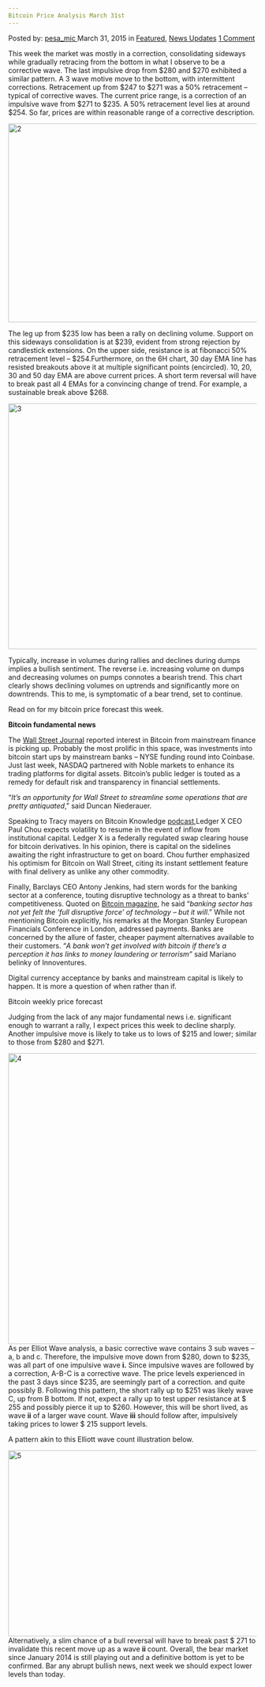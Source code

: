 ```yaml
---
Bitcoin Price Analysis March 31st
---
```

<article class="post-listing post-9805 post type-post status-publish format-standard has-post-thumbnail hentry  tag-31st tag-analysis tag-bitcoin tag-march tag-price">
<div class="post-inner">
<span>Posted by: <a href="https://www.deepdotweb.com/author/pesa_mic/" title="">pesa_mic </a></span>
<span>March 31, 2015</span>
<span>in <a href="https://www.deepdotweb.com/category/deepdot-news/" rel="category tag">Featured</a>, <a href="https://www.deepdotweb.com/category/news-updates/" rel="category tag">News Updates</a></span>
<span><a href="https://www.deepdotweb.com/2015/03/31/bitcoin-price-analysis-march-31st/#comments">1 Comment</a></span>


<p>This week the market was mostly in a correction, consolidating sideways while gradually retracing from the bottom in what I observe to be a corrective wave. The last impulsive drop from $280 and $270 exhibited a similar pattern. A 3 wave motive move to the bottom, with intermittent corrections. Retracement up from $247 to $271 was a 50% retracement &#8211; typical of corrective waves. The current price range, is a correction of an impulsive wave from $271 to $235. A 50% retracement level lies at around $254. So far, prices are within reasonable range of a corrective description.</p>
<p><a href="/imgs/2015/03/21.png"><img class="aligncenter  wp-image-9807" src="https://www.deepdotweb.com/wp-content/uploads/2015/03/21.png" alt="2" width="692" height="402" srcset="https://www.deepdotweb.com/wp-content/uploads/2015/03/21.png 1680w, https://www.deepdotweb.com/wp-content/uploads/2015/03/21-300x174.png 300w, https://www.deepdotweb.com/wp-content/uploads/2015/03/21-1024x595.png 1024w" sizes="(max-width: 692px) 100vw, 692px" /></a></p>
<p>The leg up from $235 low has been a rally on declining volume. Support on this sideways consolidation is at $239, evident from strong rejection by candlestick extensions. On the upper side, resistance is at fibonacci 50% retracement level &#8211; $254.Furthermore, on the 6H chart, 30 day EMA line has resisted breakouts above it at multiple significant points (encircled). 10, 20, 30 and 50 day EMA are above current prices. A short term reversal will have to break past all 4 EMAs for a convincing change of trend. For example, a sustainable break above $268.</p>
<p><a href="/imgs/2015/03/31.png"><img class="aligncenter size-full wp-image-9808" src="https://www.deepdotweb.com/wp-content/uploads/2015/03/31.png" alt="3" width="872" height="497" srcset="https://www.deepdotweb.com/wp-content/uploads/2015/03/31.png 872w, https://www.deepdotweb.com/wp-content/uploads/2015/03/31-300x171.png 300w" sizes="(max-width: 872px) 100vw, 872px" /></a></p>
<p>Typically, increase in volumes during rallies and declines during dumps implies a bullish sentiment. The reverse i.e. increasing volume on dumps and decreasing volumes on pumps connotes a bearish trend. This chart clearly shows declining volumes on uptrends and significantly more on downtrends. This to me, is symptomatic of a bear trend, set to continue.</p>
<p>Read on for my bitcoin price forecast this week.</p>
<p><strong>Bitcoin fundamental news</strong></p>
<p>The <a href="http://blogs.wsj.com/moneybeat/2015/03/29/interest-in-bitcoin-grows-on-wall-street/?mod=WSJBlog">Wall Street Journal</a> reported interest in Bitcoin from mainstream finance is picking up. Probably the most prolific in this space, was investments into bitcoin start ups by mainstream banks &#8211; NYSE funding round into Coinbase. Just last week, NASDAQ partnered with Noble markets to enhance its trading platforms for digital assets. Bitcoin’s public ledger is touted as a remedy for default risk and transparency in financial settlements.</p>
<p>“<em>It’s an opportunity for Wall Street to streamline some operations that are pretty antiquated</em>,” said Duncan Niederauer.</p>
<p>Speaking to Tracy mayers on Bitcoin Knowledge <a href="http://www.satoshisdeposition.com/podcast/BTCK-145-2015-03-23.mp3">podcast</a>,Ledger X CEO Paul Chou expects volatility to resume in the event of inflow from institutional capital. Ledger X is a federally regulated swap clearing house for bitcoin derivatives. In his opinion, there is capital on the sidelines awaiting the right infrastructure to get on board. Chou further emphasized his optimism for Bitcoin on Wall Street, citing its instant settlement feature with final delivery as unlike any other commodity.</p>
<p>Finally, Barclays CEO Antony Jenkins, had stern words for the banking sector at a conference, touting disruptive technology as a threat to banks’ competitiveness. Quoted on <a href="https://bitcoinmagazine.com/19785/barclays-ceo-banking-sector-not-yet-felt-full-disruptive-force-technology-will/">Bitcoin magazine</a>, he said “<em>banking sector has not yet felt the ‘full disruptive force’ of technology – but it will</em>.” While not mentioning Bitcoin explicitly, his remarks at the Morgan Stanley European Financials Conference in London, addressed payments. Banks are concerned by the allure of faster, cheaper payment alternatives available to their customers. “<em>A bank won’t get involved with bitcoin if there’s a perception it has links to money laundering or terrorism” </em>said Mariano belinky of Innoventures.</p>
<p>Digital currency acceptance by banks and mainstream capital is likely to happen. It is more a question of when rather than if.</p>
<p>Bitcoin weekly price forecast</p>
<p>Judging from the lack of any major fundamental news i.e. significant enough to warrant a rally, I expect prices this week to decline sharply. Another impulsive move is likely to take us to lows of $215 and lower; similar to those from $280 and $271.</p>
<p><a href="/imgs/2015/03/4.png"><img class="aligncenter size-full wp-image-9809" src="https://www.deepdotweb.com/wp-content/uploads/2015/03/4.png" alt="4" width="859" height="588" srcset="https://www.deepdotweb.com/wp-content/uploads/2015/03/4.png 859w, https://www.deepdotweb.com/wp-content/uploads/2015/03/4-300x205.png 300w" sizes="(max-width: 859px) 100vw, 859px" /></a>As per Elliot Wave analysis, a basic corrective wave contains 3 sub waves &#8211; a, b and c. Therefore, the impulsive move down from $280, down to $235, was all part of one impulsive wave <strong>i.</strong> Since impulsive waves are followed by a correction, A-B-C is a corrective wave. The price levels experienced in the past 3 days since $235, are seemingly part of a correction. and quite possibly B. Following this pattern, the short rally up to $251 was likely wave C, up from B bottom. If not, expect a rally up to test upper resistance at $ 255 and possibly pierce it up to $260. However, this will be short lived, as wave <strong>ii</strong> of a larger wave count. Wave <strong>iii</strong> should follow after, impulsively taking prices to lower $ 215 support levels.</p>
<p>A pattern akin to this Elliott wave count illustration below.</p>
<p><a href="/imgs/2015/03/51.png"><img class="aligncenter size-full wp-image-9810" src="https://www.deepdotweb.com/wp-content/uploads/2015/03/51.png" alt="5" width="620" height="376" srcset="https://www.deepdotweb.com/wp-content/uploads/2015/03/51.png 620w, https://www.deepdotweb.com/wp-content/uploads/2015/03/51-300x182.png 300w" sizes="(max-width: 620px) 100vw, 620px" /></a>Alternatively, a slim chance of a bull reversal will have to break past $ 271 to invalidate this recent move up as a wave <strong>ii </strong>count. Overall, the bear market since January 2014 is still playing out and a definitive bottom is yet to be confirmed. Bar any abrupt bullish news, next week we should expect lower levels than today.</p>
</div>
<span style="display:none"><a href="https://www.deepdotweb.com/tag/31st/" rel="tag">31st</a> <a href="https://www.deepdotweb.com/tag/analysis/" rel="tag">analysis</a> <a href="https://www.deepdotweb.com/tag/bitcoin/" rel="tag">bitcoin</a> <a href="https://www.deepdotweb.com/tag/march/" rel="tag">march</a> <a href="https://www.deepdotweb.com/tag/price/" rel="tag">price</a></span> <span style="display:none" class="updated">2015-03-31</span>
<div style="display:none" class="vcard author" itemprop="author" itemscope itemtype="http://schema.org/Person"><strong class="fn" itemprop="name"><a href="https://www.deepdotweb.com/author/pesa_mic/" title="Posts by pesa_mic" rel="author">pesa_mic</a></strong></div>
</div>
</article>

